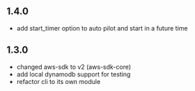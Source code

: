 1.4.0
-----

* add start_timer option to auto pilot and start in a future time

1.3.0
-----

* changed aws-sdk to v2 (aws-sdk-core)
* add local dynamodb support for testing
* refactor cli to its own module